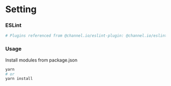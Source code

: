 # Setting
### ESLint
```bash
# Plugins referenced from @channel.io/eslint-plugin: @channel.io/eslint-config, eslint-config-airbnb-typescript, eslint-plugin-babel, eslint-plugin-jsx-a11y, eslint-plugin-import, eslint-plugin-react, eslint-plugin-react-hooks, @typescript-eslint/eslint-plugin
```

### Usage
Install modules from package.json
```bash
yarn
# or
yarn install
```